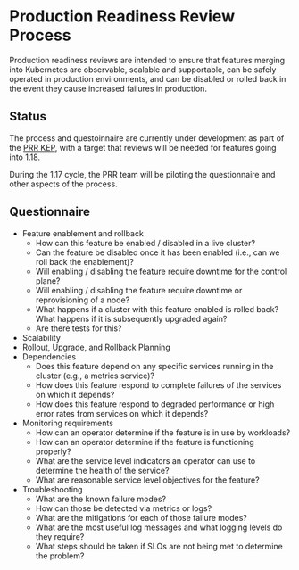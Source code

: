 # Production Readiness Review Process

Production readiness reviews are intended to ensure that features merging into
Kubernetes are observable, scalable and supportable, can be safely operated in
production environments, and can be disabled or rolled back in the event they
cause increased failures in production.

## Status

The process and questoinnaire are currently under development as part of the
[PRR KEP](https://github.com/kubernetes/enhancements/blob/master/keps/sig-architecture/20190731-production-readiness-review-process.md), with a target that reviews will be needed for features
going into 1.18.

During the 1.17 cycle, the PRR team will be piloting the questionnaire and other
aspects of the process.

## Questionnaire

* Feature enablement and rollback
  - How can this feature be enabled / disabled in a live cluster?
  - Can the feature be disabled once it has been enabled (i.e., can we roll
    back the enablement)?
  - Will enabling / disabling the feature require downtime for the control
    plane?
  - Will enabling / disabling the feature require downtime or reprovisioning
    of a node?
  - What happens if a cluster with this feature enabled is rolled back? What
    happens if it is subsequently upgraded again?
  - Are there tests for this?
* Scalability
* Rollout, Upgrade, and Rollback Planning
* Dependencies
  - Does this feature depend on any specific services running in the cluster
    (e.g., a metrics service)?
  - How does this feature respond to complete failures of the services on
    which it depends?
  - How does this feature respond to degraded performance or high error rates
    from services on which it depends?
* Monitoring requirements
  - How can an operator determine if the feature is in use by workloads?
  - How can an operator determine if the feature is functioning properly?
  - What are the service level indicators an operator can use to determine the
    health of the service?
  - What are reasonable service level objectives for the feature?
* Troubleshooting
  - What are the known failure modes?
  - How can those be detected via metrics or logs?
  - What are the mitigations for each of those failure modes?
  - What are the most useful log messages and what logging levels do they require?
  - What steps should be taken if SLOs are not being met to determine the
    problem?

